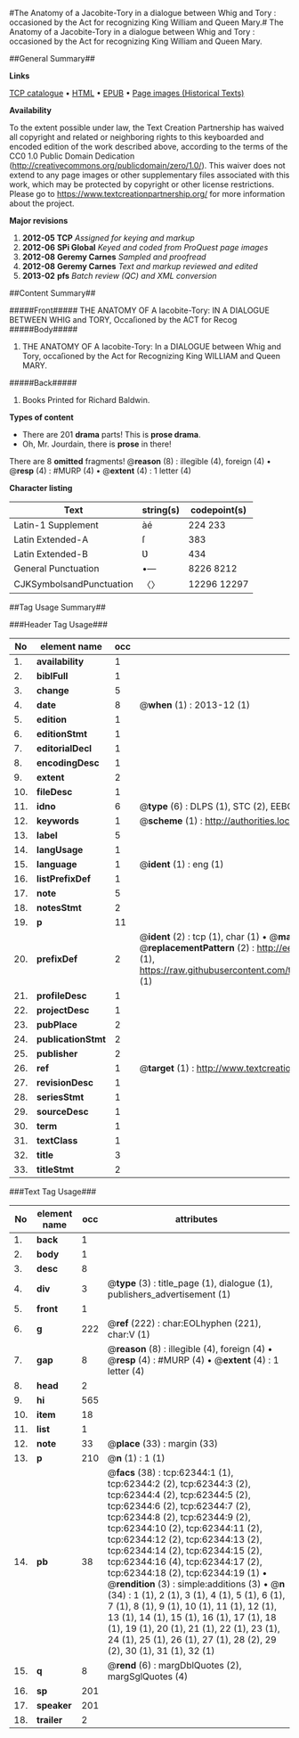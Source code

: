 #The Anatomy of a Jacobite-Tory in a dialogue between Whig and Tory : occasioned by the Act for recognizing King William and Queen Mary.#
The Anatomy of a Jacobite-Tory in a dialogue between Whig and Tory : occasioned by the Act for recognizing King William and Queen Mary.

##General Summary##

**Links**

[TCP catalogue](http://www.ota.ox.ac.uk/tcp/)  • 
[HTML](http://tei.it.ox.ac.uk/tcp/Texts-HTML/free/A25/A25327.html)  • 
[EPUB](http://tei.it.ox.ac.uk/tcp/Texts-EPUB/free/A25/A25327.epub) • 
[Page images (Historical Texts)](https://historicaltexts.jisc.ac.uk/eebo-12490221e)

**Availability**

To the extent possible under law, the Text Creation Partnership has waived all copyright and related or neighboring rights to this keyboarded and encoded edition of the work described above, according to the terms of the CC0 1.0 Public Domain Dedication (http://creativecommons.org/publicdomain/zero/1.0/). This waiver does not extend to any page images or other supplementary files associated with this work, which may be protected by copyright or other license restrictions. Please go to https://www.textcreationpartnership.org/ for more information about the project.

**Major revisions**

1. __2012-05__ __TCP__ *Assigned for keying and markup*
1. __2012-06__ __SPi Global__ *Keyed and coded from ProQuest page images*
1. __2012-08__ __Geremy Carnes__ *Sampled and proofread*
1. __2012-08__ __Geremy Carnes__ *Text and markup reviewed and edited*
1. __2013-02__ __pfs__ *Batch review (QC) and XML conversion*

##Content Summary##

#####Front#####
THE ANATOMY OF A Iacobite-Tory: IN A DIALOGUE BETWEEN WHIG and TORY, Occaſioned by the ACT for Recog
#####Body#####

1. THE ANATOMY OF A Iacobite-Tory: In a DIALOGUE between Whig and Tory, occaſioned by the Act for Recognizing King WILLIAM and Queen MARY.

#####Back#####

1. Books Printed for Richard Baldwin.

**Types of content**

  * There are 201 **drama** parts! This is **prose drama**.
  * Oh, Mr. Jourdain, there is **prose** in there!

There are 8 **omitted** fragments! 
 @__reason__ (8) : illegible (4), foreign (4)  •  @__resp__ (4) : #MURP (4)  •  @__extent__ (4) : 1 letter (4)

**Character listing**


|Text|string(s)|codepoint(s)|
|---|---|---|
|Latin-1 Supplement|àé|224 233|
|Latin Extended-A|ſ|383|
|Latin Extended-B|Ʋ|434|
|General Punctuation|•—|8226 8212|
|CJKSymbolsandPunctuation|〈〉|12296 12297|

##Tag Usage Summary##

###Header Tag Usage###

|No|element name|occ|attributes|
|---|---|---|---|
|1.|__availability__|1||
|2.|__biblFull__|1||
|3.|__change__|5||
|4.|__date__|8| @__when__ (1) : 2013-12 (1)|
|5.|__edition__|1||
|6.|__editionStmt__|1||
|7.|__editorialDecl__|1||
|8.|__encodingDesc__|1||
|9.|__extent__|2||
|10.|__fileDesc__|1||
|11.|__idno__|6| @__type__ (6) : DLPS (1), STC (2), EEBO-CITATION (1), OCLC (1), VID (1)|
|12.|__keywords__|1| @__scheme__ (1) : http://authorities.loc.gov/ (1)|
|13.|__label__|5||
|14.|__langUsage__|1||
|15.|__language__|1| @__ident__ (1) : eng (1)|
|16.|__listPrefixDef__|1||
|17.|__note__|5||
|18.|__notesStmt__|2||
|19.|__p__|11||
|20.|__prefixDef__|2| @__ident__ (2) : tcp (1), char (1)  •  @__matchPattern__ (2) : ([0-9\-]+):([0-9IVX]+) (1), (.+) (1)  •  @__replacementPattern__ (2) : http://eebo.chadwyck.com/downloadtiff?vid=$1&page=$2 (1), https://raw.githubusercontent.com/textcreationpartnership/Texts/master/tcpchars.xml#$1 (1)|
|21.|__profileDesc__|1||
|22.|__projectDesc__|1||
|23.|__pubPlace__|2||
|24.|__publicationStmt__|2||
|25.|__publisher__|2||
|26.|__ref__|1| @__target__ (1) : http://www.textcreationpartnership.org/docs/. (1)|
|27.|__revisionDesc__|1||
|28.|__seriesStmt__|1||
|29.|__sourceDesc__|1||
|30.|__term__|1||
|31.|__textClass__|1||
|32.|__title__|3||
|33.|__titleStmt__|2||


###Text Tag Usage###

|No|element name|occ|attributes|
|---|---|---|---|
|1.|__back__|1||
|2.|__body__|1||
|3.|__desc__|8||
|4.|__div__|3| @__type__ (3) : title_page (1), dialogue (1), publishers_advertisement (1)|
|5.|__front__|1||
|6.|__g__|222| @__ref__ (222) : char:EOLhyphen (221), char:V (1)|
|7.|__gap__|8| @__reason__ (8) : illegible (4), foreign (4)  •  @__resp__ (4) : #MURP (4)  •  @__extent__ (4) : 1 letter (4)|
|8.|__head__|2||
|9.|__hi__|565||
|10.|__item__|18||
|11.|__list__|1||
|12.|__note__|33| @__place__ (33) : margin (33)|
|13.|__p__|210| @__n__ (1) : 1 (1)|
|14.|__pb__|38| @__facs__ (38) : tcp:62344:1 (1), tcp:62344:2 (2), tcp:62344:3 (2), tcp:62344:4 (2), tcp:62344:5 (2), tcp:62344:6 (2), tcp:62344:7 (2), tcp:62344:8 (2), tcp:62344:9 (2), tcp:62344:10 (2), tcp:62344:11 (2), tcp:62344:12 (2), tcp:62344:13 (2), tcp:62344:14 (2), tcp:62344:15 (2), tcp:62344:16 (4), tcp:62344:17 (2), tcp:62344:18 (2), tcp:62344:19 (1)  •  @__rendition__ (3) : simple:additions (3)  •  @__n__ (34) : 1 (1), 2 (1), 3 (1), 4 (1), 5 (1), 6 (1), 7 (1), 8 (1), 9 (1), 10 (1), 11 (1), 12 (1), 13 (1), 14 (1), 15 (1), 16 (1), 17 (1), 18 (1), 19 (1), 20 (1), 21 (1), 22 (1), 23 (1), 24 (1), 25 (1), 26 (1), 27 (1), 28 (2), 29 (2), 30 (1), 31 (1), 32 (1)|
|15.|__q__|8| @__rend__ (6) : margDblQuotes (2), margSglQuotes (4)|
|16.|__sp__|201||
|17.|__speaker__|201||
|18.|__trailer__|2||
